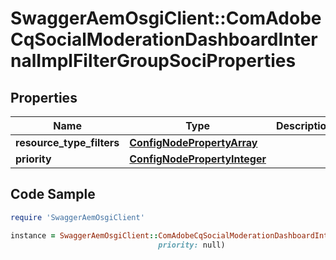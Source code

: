 # SwaggerAemOsgiClient::ComAdobeCqSocialModerationDashboardInternalImplFilterGroupSociProperties

## Properties

Name | Type | Description | Notes
------------ | ------------- | ------------- | -------------
**resource_type_filters** | [**ConfigNodePropertyArray**](ConfigNodePropertyArray.md) |  | [optional] 
**priority** | [**ConfigNodePropertyInteger**](ConfigNodePropertyInteger.md) |  | [optional] 

## Code Sample

```ruby
require 'SwaggerAemOsgiClient'

instance = SwaggerAemOsgiClient::ComAdobeCqSocialModerationDashboardInternalImplFilterGroupSociProperties.new(resource_type_filters: null,
                                 priority: null)
```


